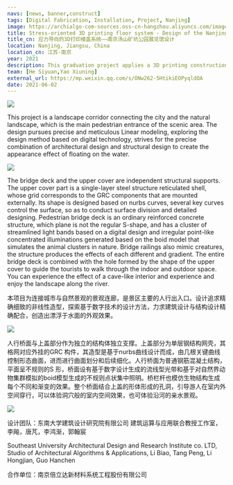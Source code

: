```yaml
---
navs: [news, banner,construct]
tags: [Digital Fabrication, Installation, Project, Nanjing]
image: https://archialgo-com-sources.oss-cn-hangzhou.aliyuncs.com/images/slab.jpeg
title: Stress-oriented 3D printing floor system - Design of the Nanjing Tangshan Mine Park Exhibition Hall.
title_cn: 应力导向的3D打印楼盖系统——南京汤山矿坑公园展览馆设计
location: Nanjing, Jiangsu, China
location_cn: 江苏·南京
year: 2021
description: This graduation project applies a 3D printing construction system to the design of the exhibition hall in Nanjing Tangshan Mine Park, creating a unique flowing space and lighting environment that showcases the superiority of this construction system. 
team: [He Siyuan,Yao Xiuning]
external_url: https://mp.weixin.qq.com/s/ONw262-5HtikiEOPyqldOA
date: 2021-06-02
---
```


<!-- # Tangshan Mine Park Landscape Gallery -->
![](http://labaaa.org/wp-content/uploads/2019/10/%E7%8E%B0%E5%9C%BA%E7%85%A7%E7%89%872.jpg)

This project is a landscape corridor connecting the city and the natural landscape, which is the main pedestrian entrance of the scenic area. The design pursues precise and meticulous Linear modeling, exploring the design method based on digital technology, strives for the precise combination of architectural design and structural design to create the appearance effect of floating on the water.

![](http://labaaa.org/wp-content/uploads/2019/10/bridge1.jpg)

The bridge deck and the upper cover are independent structural supports. The upper cover part is a single-layer steel structure reticulated shell, whose grid corresponds to the GRC components that are mounted externally. Its shape is designed based on nurbs curves, several key curves control the surface, so as to conduct surface division and detailed designing. Pedestrian bridge deck is an ordinary reinforced concrete structure, which plane is not the regular S-shape, and has a cluster of streamlined light bands based on a digital design and irregular point-like concentrated illuminations generated based on the boid model that simulates the animal clusters in nature. Bridge railings also mimic creatures, the structure produces the effects of each different and gradient. The entire bridge deck is combined with the hole formed by the shape of the upper cover to guide the tourists to walk through the indoor and outdoor space. You can experience the effect of a cave-like interior and experience and enjoy the landscape along the river.

本项目为连接城市与自然景观的景观连廊，是景区主要的人行出入口。设计追求精确细致的非线性造型，探索基于数字技术的设计方法，力求建筑设计与结构设计精确配合，创造出漂浮于水面的外观效果。

![](http://labaaa.org/wp-content/uploads/2019/10/%E7%8E%B0%E5%9C%BA%E7%85%A7%E7%89%873.jpg)

人行桥面与上盖部分作为独立的结构体独立支撑。上盖部分为单层钢结构网壳，其格网对应外挂的GRC 构件，其造型是基于nurbs曲线设计而成，由几根关键曲线控制形态曲面，进而进行曲面划分和后续细化。人行桥面为普通钢筋混凝土结构，平面呈不规则的S 形，桥面设有基于数字设计生成的流线型光带和基于对自然界动物集群模拟的boid模型生成的不规则点状集中照明。桥栏杆也模仿生物结构生成每个不同和渐变的效果。整个桥面结合上盖的形体形成的孔洞，引导游人在室内外空间穿行，可以体验洞穴般的室内空间效果，也可体验沿河的亲水景观。

![](http://labaaa.org/wp-content/uploads/2019/10/%E7%8E%B0%E5%9C%BA%E7%85%A7%E7%89%871.jpg)

设计团队：东南大学建筑设计研究院有限公司 建筑运算与应用联合教授工作室，李飚，唐芃，李鸿渐，郭翰宸

Southeast University Architectural Design and Research Institute co. LTD, Studio of Architectural Algorithms & Applications, Li Biao, Tang Peng, Li Hongjian, Guo Hanchen

合作单位：南京倍立达新材料系统工程股份有限公司
